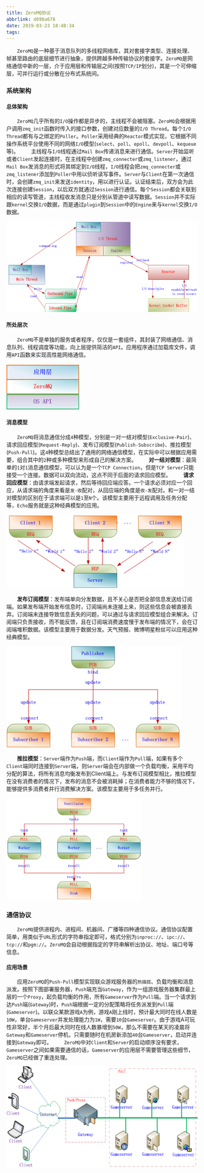 ```yaml
---
title: ZeroMQ协议
abbrlink: d698a678
date: 2019-03-23 18:48:34
tags:
---
```

&emsp;&emsp;`ZeroMQ`是一种基于消息队列的多线程网络库，其对套接字类型、连接处理、帧甚至路由的底层细节进行抽象，提供跨越多种传输协议的套接字。`ZeroMQ`是网络通信中新的一层，介于应用层和传输层之间(按照`TCP/IP`划分)，其是一个可伸缩层，可并行运行或分散在分布式系统间。
<!--more-->

### 系统架构

#### 总体架构

&emsp;&emsp;`ZeroMQ`几乎所有的`I/O`操作都是异步的，主线程不会被阻塞。`ZeroMQ`会根据用户调用`zmq_init`函数时传入的接口参数，创建对应数量的`I/O Thread`。每个`I/O Thread`都有与之绑定的`Poller`。`Poller`采用经典的`Reactor`模式实现，它根据不同操作系统平台使用不同的网络`I/O`模型(`select`、`poll`、`epoll`、`devpoll`、`kequeue`等)。
&emsp;&emsp;主线程与`I/O`线程通过`Mail Box`传递消息来进行通信。`Server`开始监听或者`Client`发起连接时，在主线程中创建`zmq_connecter`或`zmq_listener`，通过`Mail Box`发消息的形式将其绑定到`I/O`线程，`I/O`线程会把`zmq_connecter`或`zmq_listener`添加到`Poller`中用以侦听读写事件。`Server`与`Client`在第一次通信时，会创建`zmq_init`来发送`identity`，用以进行认证。认证结束后，双方会为此次连接创建`Session`，以后双方就通过`Session`进行通信。每个`Session`都会关联到相应的读写管道，主线程收发消息只是分别从管道中读写数据。`Session`并不实际跟`kernel`交换`I/O`数据，而是通过`plugin`到`Session`中的`Engine`来与`kernel`交换`I/O`数据。

<img src="./ZeroMQ协议/1.png" height="240" width="536">

#### 所处层次

&emsp;&emsp;`ZeroMQ`不是单独的服务或者程序，仅仅是一套组件，其封装了网络通信、消息队列、线程调度等功能，向上层提供简洁的`API`。应用程序通过加载库文件，调用`API`函数来实现高性能网络通信。

<img src="./ZeroMQ协议/2.png">

#### 消息模型

&emsp;&emsp;`ZeroMQ`将消息通信分成`4`种模型，分别是一对一结对模型(`Exclusive-Pair`)、请求回应模型(`Request-Reply`)、发布订阅模型(`Publish-Subscribe`)、推拉模型(`Push-Pull`)。这`4`种模型总结出了通用的网络通信模型，在实际中可以根据应用需要，组合其中的`2`种或多种模型来形成自己的解决方案。
&emsp;&emsp;**对一结对模型**：最简单的`1`对`1`消息通信模型，可以认为是一个`TCP Connection`，但是`TCP Server`只能接受一个连接。数据可以双向流动，这点不同于后面的请求回应模型。
&emsp;&emsp;**请求回应模型**：由请求端发起请求，然后等待回应端应答。一个请求必须对应一个回应，从请求端的角度来看是`发-收`配对，从回应端的角度是`收-发`配对。和一对一结对模型的区别在于请求端可以是`1`至`N`个。该模型主要用于远程调用及任务分配等，`Echo`服务就是这种经典模型的应用。

<img src="./ZeroMQ协议/3.png">

&emsp;&emsp;**发布订阅模型**：发布端单向分发数据，且不关心是否把全部信息发送给订阅端。如果发布端开始发布信息时，订阅端尚未连接上来，则这些信息会被直接丢弃。订阅端未连接导致信息丢失的问题，可以通过与请求回应模型组合来解决。订阅端只负责接收，而不能反馈，且在订阅端消费速度慢于发布端的情况下，会在订阅端堆积数据。该模型主要用于数据分发。天气预报、微博明星粉丝可以应用这种经典模型。

<img src="./ZeroMQ协议/4.png">

&emsp;&emsp;**推拉模型**：`Server`端作为`Push`端，而`Client`端作为`Pull`端，如果有多个`Client`端同时连接到`Server`端，则`Server`端会在内部做一个负载均衡，采用平均分配的算法，将所有消息均衡发布到Client端上。与发布订阅模型相比，推拉模型在没有消费者的情况下，发布的消息不会被消耗掉；在消费者能力不够的情况下，能够提供多消费者并行消费解决方案。该模型主要用于多任务并行。

<img src="./ZeroMQ协议/5.png" height="270" width="356">

### 通信协议

&emsp;&emsp;`ZeroMQ`提供进程内、进程间、机器间、广播等四种通信协议。通信协议配置简单，用类似于`URL`形式的字符串指定即可，格式分别为`inproc://`、`ipc://`、`tcp://`和`pgm://`。`ZeroMQ`会自动根据指定的字符串解析出协议、地址、端口号等信息。

#### 应用场景

&emsp;&emsp;应用`ZeroMQ`的`Push-Pull`模型实现联众游戏服务器的`热插拔`、负载均衡和消息派发。按照下图部署服务器，`Push`端充当`Gateway`，作为一组游戏服务器集群最上层的一个`Proxy`，起负载均衡的作用，所有`Gameserver`作为`Pull`端。当一个请求到达`Push`端(`Gateway`)时，`Push`端根据一定的分配策略将任务派发到`Pull`端(`Gameserver`)。以联众某款游戏`A`为例，游戏`A`刚上线时，预计最大同时在线人数是`10W`，单台`Gameserver`并发处理能力为`1W`，需要`10`台`Gameserver`。由于游戏A可玩性非常好，半个月后最大同时在线人数暴增到`50W`，那么不需要在某天的凌晨将`Gateway`和`Gameserver`停机，只需要随时在机房新添加`40`台`Gameserver`，启动并连接到`Gateway`即可。
&emsp;&emsp;`ZeroMQ`中对`Client`和`Server`的启动顺序没有要求，`Gameserver`之间如果需要通信的话，`Gameserver`的应用层不需要管理这些细节，`ZeroMQ`已经做了重连处理。

<img src="./ZeroMQ协议/6.png" height="266" width="573">